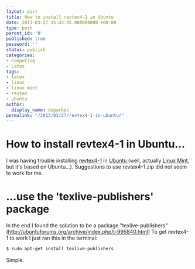 ```yaml
---
layout: post
title: How to install revtex4-1 in Ubuntu
date: 2013-03-27 15:43:45.000000000 +00:00
type: post
parent_id: '0'
published: true
password: ''
status: publish
categories:
- Computing
- Latex
tags:
- latex
- linux
- linux mint
- revtex
- ubuntu
author:
  display_name: deparkes
permalink: "/2013/03/27/revtex4-1-in-ubuntu/"
---
```

<h1>How to install revtex4-1 in Ubuntu...</h1>
I was having trouble installing <a href="https://journals.aps.org/revtex">revtex4-1</a> in <a href="http://www.ubuntu.com/">Ubuntu </a>(well, actually <a href="http://www.linuxmint.com/">Linux Mint</a>, but it's based on Ubuntu...). Suggestions to use revtex4-1.zip did not seem to work for me.
<h1>...use the 'texlive-publishers' package</h1>
In the end I found the solution to be a package "texlive-publishers" (<a href="http://ubuntuforums.org/archive/index.php/t-995840.html">http://ubuntuforums.org/archive/index.php/t-995840.html</a>)
To get revtex4-1 to work I just ran this in the terminal:

```bash
$ sudo apt-get install texlive-publishers
```
Simple.